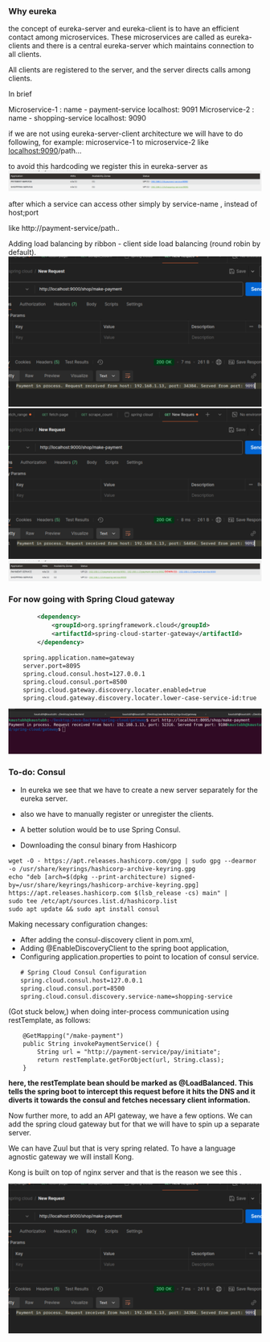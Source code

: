 
### Why eureka

the concept of eureka-server and eureka-client is to have an efficient contact among microservices.
These microservices are called as eureka-clients and there is a central eureka-server which maintains connection to all clients. 

All clients are registered to the server, and the server directs calls among clients.

In brief

Microservice-1 : name - payment-service  localhost: 9091
Microservice-2 : name - shopping-service localhost: 9090

if we are not using eureka-server-client architecture we will have to do following, for example: microservice-1 to microservice-2 like <localhost:9090>/path...

to avoid this hardcoding we register this in eureka-server as 
 ![res/eureka-server.png](res/eureka-server.png)
 
 after which a service can access other simply by service-name , instead of host;port
 
like http://payment-service/path..

Adding load balancing by ribbon - client side load balancing (round robin by default).
![loadbalance2.png](res/loadbalance2.png)
![loadbalance.png](res/loadbalance.png)
![ribbon-load-balancing.png](res/ribbon-load-balancing.png) 


### For now going with Spring Cloud gateway 

```xml
        <dependency>
			<groupId>org.springframework.cloud</groupId>
			<artifactId>spring-cloud-starter-gateway</artifactId>
		</dependency>
```
```properties
    spring.application.name=gateway
    server.port=8095
    spring.cloud.consul.host=127.0.0.1
    spring.cloud.consul.port=8500
    spring.cloud.gateway.discovery.locater.enabled=true
    spring.cloud.gateway.discovery.locater.lower-case-service-id:true
```
![gateway](res/gateway.png)

### To-do: Consul
- In eureka we see that we have to create a new server separately for the eureka server.
- also we have to manually register or unregister the clients.
- A better solution would be to use Spring Consul.

- Downloading the consul binary from Hashicorp 

```
wget -O - https://apt.releases.hashicorp.com/gpg | sudo gpg --dearmor -o /usr/share/keyrings/hashicorp-archive-keyring.gpg
echo "deb [arch=$(dpkg --print-architecture) signed-by=/usr/share/keyrings/hashicorp-archive-keyring.gpg] https://apt.releases.hashicorp.com $(lsb_release -cs) main" | 
sudo tee /etc/apt/sources.list.d/hashicorp.list
sudo apt update && sudo apt install consul
```

Making necessary configuration changes:
- After adding the consul-discovery client in pom.xml, 
- Adding @EnableDiscoveryClient to the spring boot application, 
- Configuring application.properties to point to location of consul service.
    ```
    # Spring Cloud Consul Configuration
    spring.cloud.consul.host=127.0.0.1
    spring.cloud.consul.port=8500
    spring.cloud.consul.discovery.service-name=shopping-service
    ```

(Got stuck below,)
when doing inter-process communication using restTemplate, as follows:
```
    @GetMapping("/make-payment")
    public String invokePaymentService() {
        String url = "http://payment-service/pay/initiate";
        return restTemplate.getForObject(url, String.class);
    }
```
<strong>
here, the restTemplate bean should be marked as @LoadBalanced. This tells the spring boot to intercept this request before it hits the DNS and it diverts it towards the consul and fetches necessary client information.
</strong>

Now further more, to add an API gateway, we have a few options. 
We can add the spring cloud gateway but for that we will have to spin up a separate server.

We can have Zuul but that is very spring related.
To have a language agnostic gateway we will install Kong.

Kong is built on top of nginx server and that is the reason we see this . 

![alt text](res/loadbalance2.png)

